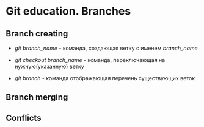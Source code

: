 # Git education. Branches


## Branch creating

* *git branch_name* - команда, создающая ветку с именем *branch_name*

* *git checkout branch_name* - команда, переключающая на нужную(указанную) ветку

* *git branch* - команда отображающая перечень существующих веток

## Branch merging

## Conflicts

